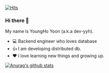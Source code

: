 [![Hits](https://hits.seeyoufarm.com/api/count/incr/badge.svg?url=https%3A%2F%2Fgithub.com%2Fdev-yyh)](https://hits.seeyoufarm.com)

### Hi there 👋

My name is YoungHo Yoon (a.k.a dev-yyh).

- :computer: Backend engineer who loves database
- 👍 I am developing distributed db.
- ❤ I love learning new things and growing up. 

[![Anurag's github stats](https://github-readme-stats.vercel.app/api?username=dev-yyh&show_icons=ture&hide=prs,issues,contribs)](https://github.com/anuraghazra/github-readme-stats)

<!--
**dev-yyh/dev-yyh** is a ✨ _special_ ✨ repository because its `README.md` (this file) appears on your GitHub profile.

Here are some ideas to get you started:

- 🔭 I’m currently working on ...
- 🌱 I’m currently learning ...
- 👯 I’m looking to collaborate on ...
- 🤔 I’m looking for help with ...
- 💬 Ask me about ...
- 📫 How to reach me: ...
- 😄 Pronouns: ...
- ⚡ Fun fact: ...
-->
